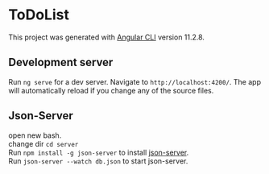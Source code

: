 # ToDoList

This project was generated with [Angular CLI](https://github.com/angular/angular-cli) version 11.2.8.

## Development server

Run `ng serve` for a dev server. Navigate to `http://localhost:4200/`. The app will automatically reload if you change any of the source files.

## Json-Server

open new bash.  
change dir `cd server`  
Run `npm install -g json-server` to install [json-server](https://github.com/typicode/json-server).  
Run `json-server --watch db.json` to start json-server.  
